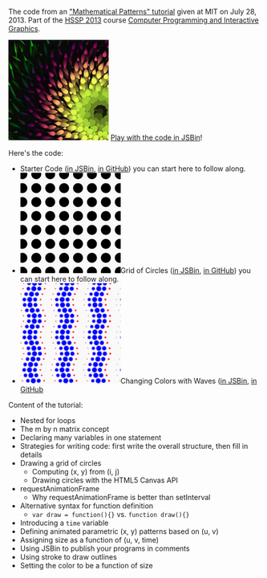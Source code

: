 The code from an ["Mathematical Patterns" tutorial](http://http://www.youtube.com/watch?v=P8SaZtTctKQ&feature=youtu.be) given at MIT on July 28, 2013. Part of the [HSSP 2013](http://curransoft.com/interactivegraphics/?p=485) course [Computer Programming and Interactive Graphics](http://curransoft.com/interactivegraphics/?p=485).

<img src="circularPatterns/mathPatterns.png"></img>
[Play with the code in JSBin](http://jsbin.com/urecex/31/edit)!

Here's the code:

 * Starter Code ([in JSBin](http://jsbin.com/edifap/4/edit), [in GitHub](starter)) you can start here to follow along.
 * <img src="gridOfCircles/gridOfCircles.png"/>Grid of Circles ([in JSBin](http://jsbin.com/edifap/30/edit), [in GitHub](gridOfCircles)) you can start here to follow along.
 * <img src="changingColors/changingColors.png"/>Changing Colors with Waves ([in JSBin](http://jsbin.com/edifap/54/edit), [in GitHub](changingColors)

Content of the tutorial:

 * Nested for loops
 * The m by n matrix concept
 * Declaring many variables in one statement
 * Strategies for writing code: first write the overall structure, then fill in details
 * Drawing a grid of circles
   * Computing (x, y) from (i, j)
   * Drawing circles with the HTML5 Canvas API
 * requestAnimationFrame
   * Why requestAnimationFrame is better than setInterval
 * Alternative syntax for function definition
   * `var draw = function(){}` vs. `function draw(){}`
 * Introducing a `time` variable
 * Defining animated parametric (x, y) patterns based on (u, v)
 * Assigning size as a function of (u, v, time)
 * Using JSBin to publish your programs in comments
 * Using stroke to draw outlines
 * Setting the color to be a function of size
